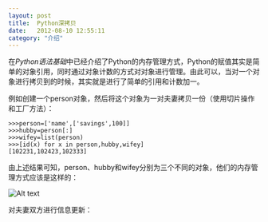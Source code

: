 ```yaml
---
layout: post
title:  Python深拷贝
date:   2012-08-10 12:55:11
category: "介绍"
---
```


在*Python语法基础*中已经介绍了Python的内存管理方式，Python的赋值其实是简单的对象引用，同时通过对象计数的方式对对象进行管理。由此可以，当对一个对象进行拷贝到的时候，其实就是进行了简单的引用和计数加一。

例如创建一个person对象，然后将这个对象为一对夫妻拷贝一份（使用切片操作和工厂方法）：

```
>>>person=['name',['savings',100]]
>>>hubby=person[:]
>>>wifey=list(person)
>>>[id(x) for x in person,hubby,wifey]
[102231,102423,102333]
```

由上述结果可知，person、hubby和wifey分别为三个不同的对象，他们的内存管理方式应该是这样的：

![Alt text](data:image,local://1387785181695)

对夫妻双方进行信息更新：
```